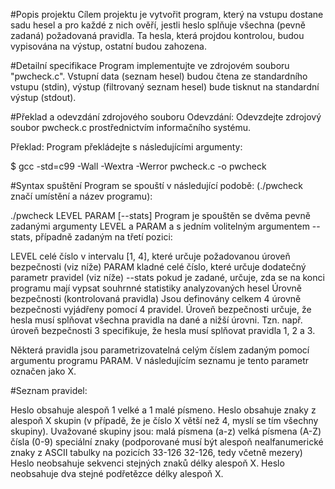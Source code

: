 #Popis projektu
Cílem projektu je vytvořit program, který na vstupu dostane sadu hesel a pro každé z nich ověří, jestli heslo splňuje všechna (pevně zadaná) požadovaná pravidla. Ta hesla, která projdou kontrolou, budou vypisována na výstup, ostatní budou zahozena.

#Detailní specifikace
Program implementujte ve zdrojovém souboru "pwcheck.c". Vstupní data (seznam hesel) budou čtena ze standardního vstupu (stdin), výstup (filtrovaný seznam hesel) bude tisknut na standardní výstup (stdout).

#Překlad a odevzdání zdrojového souboru
Odevzdání: Odevzdejte zdrojový soubor pwcheck.c prostřednictvím informačního systému.

Překlad: Program překládejte s následujícími argumenty:

$ gcc -std=c99 -Wall -Wextra -Werror pwcheck.c -o pwcheck

#Syntax spuštění
Program se spouští v následující podobě: (./pwcheck značí umístění a název programu):

./pwcheck LEVEL PARAM [--stats] 
Program je spouštěn se dvěma pevně zadanými argumenty LEVEL a PARAM a s jedním volitelným argumentem --stats, případně zadaným na třetí pozici:

LEVEL
celé číslo v intervalu [1, 4], které určuje požadovanou úroveň bezpečnosti (viz níže)
PARAM
kladné celé číslo, které určuje dodatečný parametr pravidel (viz níže)
--stats
pokud je zadané, určuje, zda se na konci programu mají vypsat souhrnné statistiky analyzovaných hesel
Úrovně bezpečnosti (kontrolovaná pravidla)
Jsou definovány celkem 4 úrovně bezpečnosti vyjádřeny pomocí 4 pravidel. Úroveň bezpečnosti určuje, že hesla musí splňovat všechna pravidla na dané a nižší úrovni. Tzn. např. úroveň bezpečnosti 3 specifikuje, že hesla musí splňovat pravidla 1, 2 a 3.

Některá pravidla jsou parametrizovatelná celým číslem zadaným pomocí argumentu programu PARAM. V následujícím seznamu je tento parametr označen jako X.

#Seznam pravidel:

Heslo obsahuje alespoň 1 velké a 1 malé písmeno.
Heslo obsahuje znaky z alespoň X skupin (v případě, že je číslo X větší než 4, myslí se tím všechny skupiny). Uvažované skupiny jsou:
malá písmena (a-z)
velká písmena (A-Z)
čísla (0-9)
speciální znaky (podporované musí být alespoň nealfanumerické znaky z ASCII tabulky na pozicích 33-126 32-126, tedy včetně mezery)
Heslo neobsahuje sekvenci stejných znaků délky alespoň X.
Heslo neobsahuje dva stejné podřetězce délky alespoň X.
